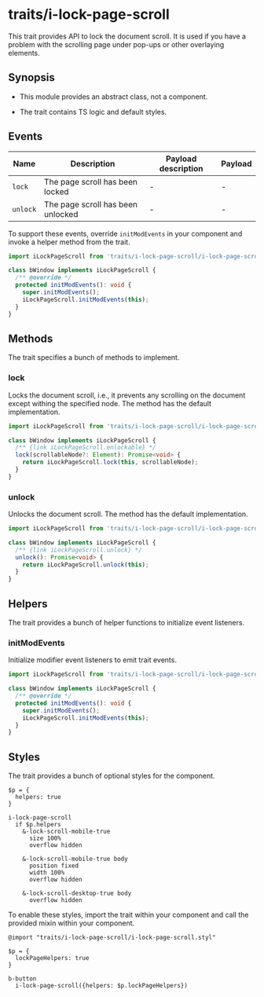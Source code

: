 # traits/i-lock-page-scroll

This trait provides API to lock the document scroll.
It is used if you have a problem with the scrolling page under pop-ups or other overlaying elements.

## Synopsis

* This module provides an abstract class, not a component.

* The trait contains TS logic and default styles.

## Events

| Name     | Description                       | Payload description | Payload |
|----------|-----------------------------------|---------------------|---------|
| `lock`   | The page scroll has been locked   | -                   | -       |
| `unlock` | The page scroll has been unlocked | -                   | -       |

To support these events, override `initModEvents` in your component and invoke a helper method from the trait.

```typescript
import iLockPageScroll from 'traits/i-lock-page-scroll/i-lock-page-scroll';

class bWindow implements iLockPageScroll {
  /** @override */
  protected initModEvents(): void {
    super.initModEvents();
    iLockPageScroll.initModEvents(this);
  }
}
```

## Methods

The trait specifies a bunch of methods to implement.

### lock

Locks the document scroll, i.e., it prevents any scrolling on the document except withing the specified node.
The method has the default implementation.

```typescript
import iLockPageScroll from 'traits/i-lock-page-scroll/i-lock-page-scroll';

class bWindow implements iLockPageScroll {
  /** {link iLockPageScroll.enlockable} */
  lock(scrollableNode?: Element): Promise<void> {
    return iLockPageScroll.lock(this, scrollableNode);
  }
}
```

### unlock

Unlocks the document scroll.
The method has the default implementation.

```typescript
import iLockPageScroll from 'traits/i-lock-page-scroll/i-lock-page-scroll';

class bWindow implements iLockPageScroll {
  /** {link iLockPageScroll.unlock} */
  unlock(): Promise<void> {
    return iLockPageScroll.unlock(this);
  }
}
```

## Helpers

The trait provides a bunch of helper functions to initialize event listeners.

### initModEvents

Initialize modifier event listeners to emit trait events.

```typescript
import iLockPageScroll from 'traits/i-lock-page-scroll/i-lock-page-scroll';

class bWindow implements iLockPageScroll {
  /** @override */
  protected initModEvents(): void {
    super.initModEvents();
    iLockPageScroll.initModEvents(this);
  }
}
```

## Styles

The trait provides a bunch of optional styles for the component.

```stylus
$p = {
  helpers: true
}

i-lock-page-scroll
  if $p.helpers
    &-lock-scroll-mobile-true
      size 100%
      overflow hidden

    &-lock-scroll-mobile-true body
      position fixed
      width 100%
      overflow hidden

    &-lock-scroll-desktop-true body
      overflow hidden
```

To enable these styles, import the trait within your component and call the provided mixin within your component.

```stylus
@import "traits/i-lock-page-scroll/i-lock-page-scroll.styl"

$p = {
  lockPageHelpers: true
}

b-button
  i-lock-page-scroll({helpers: $p.lockPageHelpers})
```
